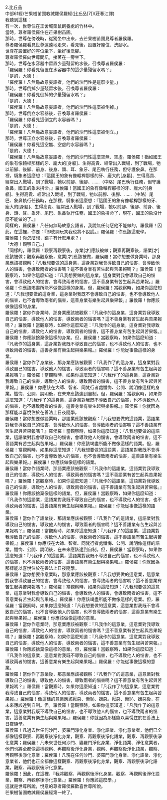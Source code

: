 2.比丘品  
中部61經/芒果樹苖圃教誡羅侯羅經(比丘品[7])(莊春江譯)  
我聽到這樣：  
有一次，世尊住在王舍城栗鼠飼養處的竹林中。  
當時，尊者羅侯羅住在芒果樹苖圃。  
那時，世尊在傍晚時，從獨坐中出來，去芒果樹苖圃見尊者羅侯羅。  
尊者羅侯羅看見世尊遠遠地走來，看見後，設置好座位、洗腳水。  
世尊在設置好的座位坐下，坐好後洗腳。  
尊者羅侯羅向世尊問訊，接著在一旁坐下。  
那時，世尊在水容器中留置少量殘留的水後，召喚尊者羅侯羅：  
「羅侯羅！你看見留置在水容器中的這少量殘留水嗎？」  
「是的，大德！」  
「羅侯羅！凡無恥故意妄語者，他們的沙門性是這麼少量。」  
那時，世尊倒掉少量殘留水後，召喚尊者羅侯羅：  
「羅侯羅！你看見倒掉的少量殘留水嗎？」  
「是的，大德！」  
「羅侯羅！凡無恥故意妄語者，他們的沙門性這麼被倒掉。」  
那時，世尊倒立水容器後，召喚尊者羅侯羅：  
「羅侯羅！你看見這倒立的水容器嗎？」  
「是的，大德！」  
「羅侯羅！凡無恥故意妄語者，他們的沙門性這麼被倒立。」  
那時，世尊正立水容器後，召喚尊者羅侯羅：  
「羅侯羅！你看見這空無、空虛的水容器嗎？」  
「是的，大德！」  
「羅侯羅！凡無恥故意妄語者，他們的沙門性這麼空無、空虛。羅侯羅！猶如國王的象有像轅桿那樣的牙、龐大的[身軀]、生得高貴、經常出入戰場，到了戰場，牠以前腳、後腳、前身、後身、頭、耳、象牙、尾巴執行任務，但守護象鼻。在那裡，騎象者這麼想：『這國王的象有像轅桿那樣的牙、龐大的[身軀]、生得高貴、經常出入戰場，到了戰場，牠以前腳、後腳、……（中略）尾巴執行任務，但守護象鼻，國王的象未拼命。』羅侯羅！當國王的象有像轅桿那樣的牙、龐大的[身軀]、生得高貴、經常出入戰場，到了戰場，牠以前腳、後腳、……（中略）尾巴、象鼻執行任務時，在那裡，騎象者這麼想：『這國王的象有像轅桿那樣的牙、龐大的[身軀]、生得高貴、經常出入戰場，到了戰場，牠以前腳、後腳、前身、後身、頭、耳、象牙、尾巴、象鼻執行任務，國王的象拼命了，現在，國王的象沒什麼不能做的了。』  
同樣的，羅侯羅！凡任何無恥故意妄語者，我說無任何惡他不能做的，羅侯羅！因此，在這裡，你要：『即使開玩笑我也將不說謊。』羅侯羅！你應該這麼學。  
羅侯羅！你怎麼想，鏡子有什麼用處？」  
「大德！觀察自己。」  
「同樣的，羅侯羅！觀察再觀察後，身業[才]應該被做；觀察再觀察後，語業[才]應該被做；觀察再觀察後，意業[才]應該被做，羅侯羅！當你想要做身業時，那身業應該被觀察：『凡我想要做的這身業，這身業對我會導致自己的惱害，會導致他人的惱害，會導致兩者的惱害嗎？這不善身業有苦生起與苦果報嗎？』羅侯羅！當觀察時，如果你這麼知道：『凡我想要做的這身業，這身業對我會導致自己的惱害，會導致他人的惱害，會導致兩者的惱害，這不善身業有苦生起與苦果報。』羅侯羅！你應該竭盡所能不做像這樣的身業。但，羅侯羅！當觀察時，如果你這麼知道：『凡我想要做的這身業，這身業對我既不會導致自己的惱害，也不會導致他人的惱害，也不會導致兩者的惱害，這善身業有樂生起與樂果報。』羅侯羅！你應該做像這樣的身業。  
羅侯羅！當你作身業時，那身業應該被觀察：『凡我作的這身業，這身業對我導致自己的惱害，導致他人的惱害，導致兩者的惱害嗎？這不善身業有苦生起與苦果報嗎？』羅侯羅！當觀察時，如果你這麼知道：『凡我作的這身業，這身業對我導致自己的惱害，導致他人的惱害，導致兩者的惱害，這不善身業有苦生起與苦果報。』羅侯羅！你應該捨棄像這樣的身業。但，羅侯羅！當觀察時，如果你這麼知道：『凡我作的這身業，這身業對我既不導致自己的惱害，也不導致他人的惱害，也不導致兩者的惱害，這善身業有樂生起與樂果報。』羅侯羅！你能從事像這樣的身業。  
羅侯羅！當你作了身業後，那身業應該被觀察：『凡我作了的這身業，這身業對我導致自己的惱害，導致他人的惱害，導致兩者的惱害嗎？這不善身業有苦生起與苦果報嗎？』羅侯羅！當觀察時，如果你這麼知道：『凡我作了的這身業，這身業對我導致自己的惱害，導致他人的惱害，導致兩者的惱害，這不善身業有苦生起與苦果報。』羅侯羅！你應該在大師、智者、同梵行者處懺悔、公開、說明像這樣的身業。懺悔、公開、說明後，在未來應該達到自制。但，羅侯羅！當觀察時，如果你這麼知道：『凡我作了的這身業，這身業對我既不導致自己的惱害，也不導致他人的惱害，也不導致兩者的惱害，這善身業有樂生起與樂果報。』羅侯羅！你就因為那樣能以喜悅住於在善法上日夜隨學。  
羅侯羅！當你想要做語業時，那語業應該被觀察：『凡我想要做的這語業，這語業對我會導致自己的惱害，會導致他人的惱害，會導致兩者的惱害嗎？這不善語業有苦生起與苦果報嗎？』羅侯羅！當觀察時，如果你這麼知道：『凡我想要做的這語業，這語業對我會導致自己的惱害，會導致他人的惱害，會導致兩者的惱害，這不善語業有苦生起與苦果報。』羅侯羅！你應該竭盡所能不做像這樣的語業。但，羅侯羅！當觀察時，如果你這麼知道：『凡我想要做的這語業，這語業對我既不會導致自己的惱害，也不會導致他人的惱害，也不會導致兩者的惱害，這善語業有樂生起與樂果報。』羅侯羅！你應該做像這樣的語業。  
羅侯羅！當你作語業時，那語業應該被觀察：『凡我作的這語業，這語業對我導致自己的惱害，導致他人的惱害，導致兩者的惱害嗎？這不善語業有苦生起與苦果報嗎？』羅侯羅！當觀察時，如果你這麼知道：『凡我作的這語業，這語業對我導致自己的惱害，導致他人的惱害，導致兩者的惱害，這不善語業有苦生起與苦果報。』羅侯羅！你應該捨棄像這樣的語業。但，羅侯羅！當觀察時，如果你這麼知道：『凡我作的這語業，這語業對我既不導致自己的惱害，也不導致他人的惱害，也不導致兩者的惱害，這善語業有樂生起與樂果報。』羅侯羅！你能從事像這樣的語業。  
羅侯羅！當你作了語業後，那語業應該被觀察：『凡我作了的這語業，這語業對我導致自己的惱害，導致他人的惱害，導致兩者的惱害嗎？這不善語業有苦生起與苦果報嗎？』羅侯羅！當觀察時，如果你這麼知道：『凡我作了的這語業，這語業對我導致自己的惱害，導致他人的惱害，導致兩者的惱害，這不善語業有苦生起與苦果報。』羅侯羅！你應該在大師、智者、同梵行者處懺悔、公開、說明像這樣的語業。懺悔、公開、說明後，在未來應該達到自制。但，羅侯羅！當觀察時，如果你這麼知道：『凡我作了的這語業，這語業對我既不導致自己的惱害，也不導致他人的惱害，也不導致兩者的惱害，這善語業有樂生起與樂果報。』羅侯羅！你就因為那樣能以喜悅住於在善法上日夜隨學。  
羅侯羅！當你想要作意業時，那意業應該被觀察：『凡我想要做的這意業，這意業對我會導致自己的惱害，會導致他人的惱害，會導致兩者的惱害嗎？這不善意業有苦生起與苦果報嗎？』羅侯羅！當觀察時，如果你這麼知道：『凡我想要做的這意業，這意業對我會導致自己的惱害，會導致他人的惱害，會導致兩者的惱害，這不善意業有苦生起與苦果報。』羅侯羅！你應該竭盡所能不做像這樣的意業。但，羅侯羅！當觀察時，如果你這麼知道：『凡我想要做的這意業，這意業對我既不會導致自己的惱害，也不會導致他人的惱害，也不會導致兩者的惱害，這善意業有樂生起與樂果報。』羅侯羅！你應該做像這樣的意業。  
羅侯羅！當你作意業時，那意業應該被觀察：『凡我作的這意業，這意業對我導致自己的惱害，導致他人的惱害，導致兩者的惱害嗎？這不善意業有苦生起與苦果報嗎？』羅侯羅！當觀察時，如果你這麼知道：『凡我作的這意業，這意業對我導致自己的惱害，導致他人的惱害，導致兩者的惱害，這不善意業有苦生起與苦果報。』羅侯羅！你應該捨棄像這樣的意業。但，羅侯羅！當觀察時，如果你這麼知道：『凡我作的這意業，這意業對我既不導致自己的惱害，也不導致他人的惱害，也不導致兩者的惱害，這善意業有樂生起與樂果報。』羅侯羅！你能從事像這樣的意業。  
羅侯羅！當你作了意業後，那意業應該被觀察：『凡我作了的這意業，這意業對我導致自己的惱害，導致他人的惱害，導致兩者的惱害嗎？這不善意業有苦生起與苦果報嗎？』羅侯羅！當觀察時，如果你這麼知道：『凡我作了的這意業，這意業對我導致自己的惱害，導致他人的惱害，導致兩者的惱害，這不善意業有苦生起與苦果報。』羅侯羅！像這樣的意業應該厭惡、慚恥、嫌惡。厭惡、慚恥、嫌惡後，在未來應該達到自制。但，羅侯羅！當觀察時，如果你這麼知道：『凡我作了的這意業，這意業對我既不導致自己的惱害，也不導致他人的惱害，也不導致兩者的惱害，這善意業有樂生起與樂果報。』羅侯羅！你就因為那樣能以喜悅住於在善法上日夜隨學。  
羅侯羅！凡過去世任何沙門、婆羅門淨化身業、淨化語業、淨化意業者，他們已全都像這樣觀察、再觀察後淨化身業，觀察、再觀察後淨化語業，觀察、再觀察後淨化意業；羅侯羅！凡未來世任何沙門、婆羅門淨化身業、淨化語業、淨化意業者，他們也將全都像這樣觀察、再觀察後淨化身業，觀察、再觀察後淨化語業，觀察、再觀察後淨化意業；羅侯羅！凡現在任何沙門、婆羅門淨化身業、淨化語業、淨化意業者，他們也正全都像這樣觀察、再觀察後淨化身業，觀察、再觀察後淨化語業，觀察、再觀察後淨化意業。  
羅侯羅！因此，在這裡，『我將觀察、再觀察後淨化身業，觀察、再觀察後淨化語業，觀察、再觀察後淨化意業。』羅侯羅！你應該這麼學。」  
這就是世尊所說，悅意的尊者羅侯羅歡喜世尊所說。  
芒果樹苖圃教誡羅侯羅經第一終了。  
  
  
